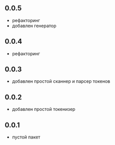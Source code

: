 ## 0.0.5

- рефакторинг
- добавлен генератор

## 0.0.4

- рефакторинг

## 0.0.3

- добавлен простой сканнер и парсер токенов

## 0.0.2

- добавлен простой токенизер

## 0.0.1

- пустой пакет
